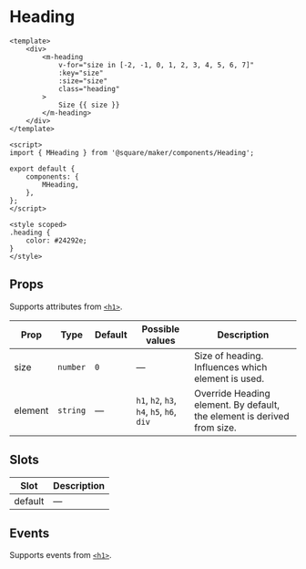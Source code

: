 # Heading

```vue
<template>
	<div>
		<m-heading
			v-for="size in [-2, -1, 0, 1, 2, 3, 4, 5, 6, 7]"
			:key="size"
			:size="size"
			class="heading"
		>
			Size {{ size }}
		</m-heading>
	</div>
</template>

<script>
import { MHeading } from '@square/maker/components/Heading';

export default {
	components: {
		MHeading,
	},
};
</script>

<style scoped>
.heading {
	color: #24292e;
}
</style>
```

<!-- api-tables:start -->
## Props

Supports attributes from [`<h1>`](https://developer.mozilla.org/en-US/docs/Web/HTML/Element/h1).

| Prop    | Type     | Default | Possible values                           | Description                                                             |
| ------- | -------- | ------- | ----------------------------------------- | ----------------------------------------------------------------------- |
| size    | `number` | `0`     | —                                         | Size of heading. Influences which element is used.                      |
| element | `string` | —       | `h1`, `h2`, `h3`, `h4`, `h5`, `h6`, `div` | Override Heading element. By default, the element is derived from size. |


## Slots

| Slot    | Description |
| ------- | ----------- |
| default | —           |


## Events

Supports events from [`<h1>`](https://developer.mozilla.org/en-US/docs/Web/HTML/Element/h1).
<!-- api-tables:end -->

